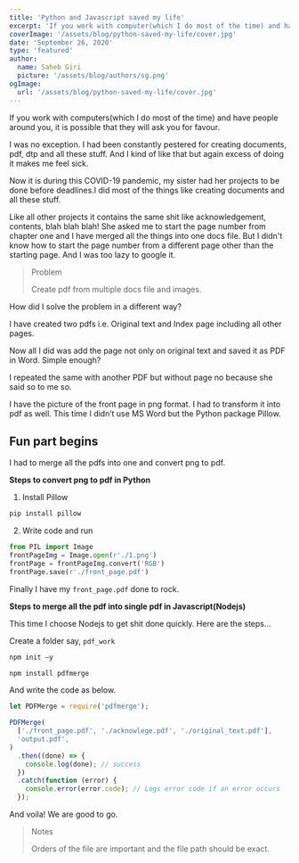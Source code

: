 ```yaml
---
title: 'Python and Javascript saved my life'
excerpt: 'If you work with computer(which I do most of the time) and have people around you, it is possible that they will ask you for favour. I was no exception.'
coverImage: '/assets/blog/python-saved-my-life/cover.jpg'
date: 'September 26, 2020'
type: 'featured'
author:
  name: Saheb Giri
  picture: '/assets/blog/authors/sg.png'
ogImage:
  url: '/assets/blog/python-saved-my-life/cover.jpg'
---
```


If you work with computers(which I do most of the time) and have people around you, it is possible that they will ask you for favour.

I was no exception. I had been constantly pestered for creating documents, pdf, dtp and all these stuff. And I kind of like that but again excess of doing it makes me feel sick.

Now it is during this COVID-19 pandemic, my sister had her projects to be done before deadlines.I did most of the things like creating documents and all these stuff.

Like all other projects it contains the same shit like acknowledgement, contents, blah blah blah! She asked me to start the page number from chapter one and I have merged all the things into one docs file. But I didn't know how to start the page number from a different page other than the starting page. And I was too lazy to google it.

> Problem
>
> Create pdf from multiple docs file and images.

How did I solve the problem in a different way?

I have created two pdfs i.e. Original text and Index page including all other pages.

Now all I did was add the page not only on original text and saved it as PDF in Word. Simple enough?

I repeated the same with another PDF but without page no because she said so to me so.

I have the picture of the front page in png format. I had to transform it into pdf as well. This time I didn’t use MS Word but the Python package Pillow.

## Fun part begins

I had to merge all the pdfs into one and convert png to pdf.

**Steps to convert png to pdf in Python**

1. Install Pillow

```python
pip install pillow
```

2. Write code and run

```python
from PIL import Image
frontPageImg = Image.open(r'./1.png')
frontPage = frontPageImg.convert('RGB')
frontPage.save(r'./front_page.pdf')
```

Finally I have my `front_page.pdf` done to rock.

**Steps to merge all the pdf into single pdf in Javascript(Nodejs)**

This time I choose Nodejs to get shit done quickly.
Here are the steps…

Create a folder say, `pdf_work`

```js
npm init –y
```

```js
npm install pdfmerge
```

And write the code as below.

```js
let PDFMerge = require('pdfmerge');

PDFMerge(
  ['./front_page.pdf', './acknowlege.pdf', './original_text.pdf'],
  'output.pdf',
)
  .then((done) => {
    console.log(done); // success
  })
  .catch(function (error) {
    console.error(error.code); // Logs error code if an error occurs
  });
```

And voila! We are good to go.

> Notes
>
> Orders of the file are important and the file path should be exact.
